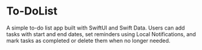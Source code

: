 # To-DoList
A simple to-do list app built with SwiftUI and Swift Data. Users can add tasks with start and end dates, set reminders using Local Notifications, and mark tasks as completed or delete them when no longer needed.
